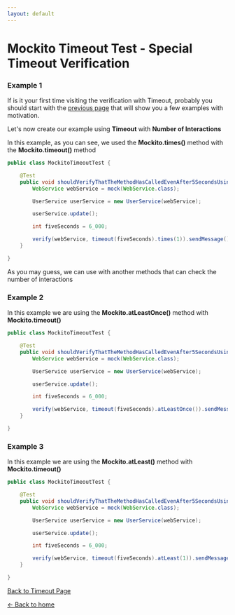 ```yaml
---
layout: default
---
```


# Mockito Timeout Test - Special Timeout Verification

### Example 1

If is it your first time visiting the verification with Timeout, probably you should start with the [previous page](mockito-basic-timeout-verification)
that will show you a few examples with motivation.

Let's now create our example using **Timeout** with **Number of Interactions**

In this example, as you can see, we used the **Mockito.times()** method with the **Mockito.timeout()** method

```java
public class MockitoTimeoutTest {

    @Test
	public void shouldVerifyThatTheMethodHasCalledEvenAfter5SecondsUsingTimes() throws Exception {
		WebService webService = mock(WebService.class);

		UserService userService = new UserService(webService);

		userService.update();

		int fiveSeconds = 6_000;

		verify(webService, timeout(fiveSeconds).times(1)).sendMessage();
	}

}
```

As you may guess, we can use with another methods that can check the number of interactions

### Example 2

In this example we are using the **Mockito.atLeastOnce()** method with **Mockito.timeout()**

```java
public class MockitoTimeoutTest {

    @Test
	public void shouldVerifyThatTheMethodHasCalledEvenAfter5SecondsUsingAtLeastOnce() throws Exception {
		WebService webService = mock(WebService.class);

		UserService userService = new UserService(webService);

		userService.update();

		int fiveSeconds = 6_000;

		verify(webService, timeout(fiveSeconds).atLeastOnce()).sendMessage();
	}

}    
```    

### Example 3

In this example we are using the **Mockito.atLeast()** method with **Mockito.timeout()**

```java
public class MockitoTimeoutTest {

	@Test
	public void shouldVerifyThatTheMethodHasCalledEvenAfter5SecondsUsingAtLeast() throws Exception {
		WebService webService = mock(WebService.class);

		UserService userService = new UserService(webService);

		userService.update();

		int fiveSeconds = 6_000;

		verify(webService, timeout(fiveSeconds).atLeast(1)).sendMessage();
	}

}
```

[Back to Timeout Page](mockito-verifying-with-timeout)

[<- Back to home](/)
